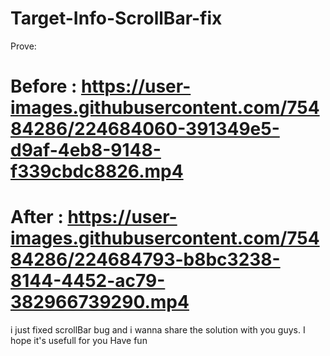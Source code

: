 # Target-Info-ScrollBar-fix
  Prove:
  # Before : https://user-images.githubusercontent.com/75484286/224684060-391349e5-d9af-4eb8-9148-f339cbdc8826.mp4
  # After : https://user-images.githubusercontent.com/75484286/224684793-b8bc3238-8144-4452-ac79-382966739290.mp4

i just fixed scrollBar bug and i wanna share the solution with you guys.
I hope it's usefull for you 
Have fun
